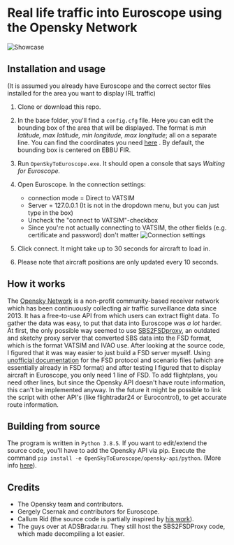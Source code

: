 # Real life traffic into Euroscope using the Opensky Network
![Showcase](https://github.com/adam-p/markdown-here/raw/master/src/common/ima)
## Installation and usage
(It is assumed you already have Euroscope and the correct sector files installed for the area you want to display IRL traffic)
1. Clone or download this repo.
2. In the base folder, you'll find a `config.cfg` file. Here you can edit the bounding box of the area that will be displayed. The format is *min latitude, max latitude, min longitude, max longitude*; all on a separate line. You can find the coordinates you need [here](https://www.openstreetmap.org/export) . By default, the bounding box is centered on EBBU FIR.
3. Run  `OpenSkyToEuroscope.exe`. It should open a console that says *Waiting for Euroscope.*
4. Open Euroscope. In the connection settings:
    *   connection mode = Direct to VATSIM
    *   Server = 127.0.0.1 (It is not in the dropdown menu, but you can just type in the box)
    *   Uncheck the "connect to VATSIM"-checkbox
    *   Since you're not actually connecting to VATSIM, the other fields (e.g. certificate and password)  don't matter
    ![Connection settings](https://github.com/adam-p/markdown-here/raw/master/src/common/ima)

5. Click connect. It might take up to 30 seconds for aircraft to load in.
6. Please note that aircraft positions are only updated every 10 seconds.

## How it works
The [Opensky Network](https://opensky-network.org/) is a non-profit community-based receiver network which has been continuously collecting air traffic surveillance data since 2013. It has a free-to-use API from which users can extract flight data. 
To gather the data was easy, to put that data into Euroscope was *a lot* harder. At first, the only possible way seemed to use [SBS2FSDproxy](https://adsbradar.ru/sbstofsdproxy-adsb), an outdated and sketchy proxy server that converted SBS data into the FSD format, which is the format VATSIM and IVAO use. After looking at the source code, I figured that it was way easier to just build a FSD server myself. 
Using [unofficial documentation](https://studentweb.uvic.ca/~norrisng/fsd-doc/intro/overview/) for the FSD protocol and scenario files (which are essentially already in FSD format) and after testing I figured that to display aircraft in Euroscope, you only need 1 line of FSD.
To add flightplans, you need other lines, but since the Opensky API doesn't have route information, this can't be implemented anyway. In the future it might be possible to link the script with other API's (like flightradar24 or Eurocontrol), to get accurate route information.

## Building from source
The program is written in `Python 3.8.5`.
If you want to edit/extend the source code, you'll have to add the Opensky API via pip. Execute the command `pip install -e OpenSkyToEuroscope/opensky-api/python`. (More info [here](https://github.com/openskynetwork/opensky-api)).

## Credits
 * The Opensky team and contributors.
 * Gergely Csernak and contributors for Euroscope.
 * Callum Rid (the source code is partially inspired by [his work](https://github.com/CallumRidd/SBS2FSDproxy/blob/master/SBS2FSDproxy/SBS2FSD.py)).
 * The guys over at ADSBradar.ru. They still host the SBS2FSDProxy code, which made decompiling a lot easier.

